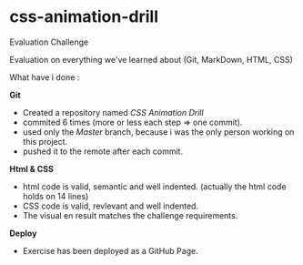 # css-animation-drill

Evaluation Challenge

Evaluation on everything we've learned about (Git, MarkDown, HTML, CSS)


What have i done :

 **Git**

 - Created a repository named *CSS Animation Drill*
 - commited 6 times (more or less each step => one commit).
 - used only the *Master* branch, because i was the only person working on this project.
 - pushed it to the remote after each commit.

**Html & CSS**

 - html code is valid, semantic and well indented. (actually the html code holds on 14 lines)
 - CSS code is valid, revlevant and well indented.
 - The visual en result matches the challenge requirements.

**Deploy**

 - Exercise has been deployed as a GitHub Page.











